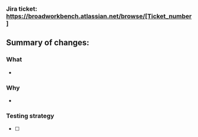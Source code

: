 <!-- Welcome to your Leonardo pull request! -->
<!-- For our PR protocols, see [CONTRIBUTING.md](https://github.com/DataBiosphere/leonardo/blob/develop/CONTRIBUTING.md). -->
<!-- To rerun automation tests, comment on this PR with `jenkins retest` (or `jenkins multi-test` for many parallel runs). -->
<!-- Once your change merges, remember to validate on the dev environment. -->

### Jira ticket: https://broadworkbench.atlassian.net/browse/[Ticket_number]

<!-- ### Dependencies -->
<!-- Include any dependent tickets and describe the relationship. Include any relevant Jira tickets. -->

## Summary of changes:
<!-- Please give an abridged version of the ticket description here and/or fill out the following fields. -->

### What
-

### Why
-

### Testing strategy
- [ ] <!-- Test case 1 -->

<!-- ### Test data -->
